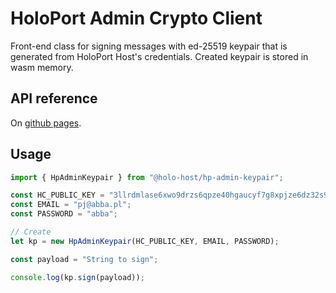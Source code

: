 # HoloPort Admin Crypto Client

Front-end class for signing messages with ed-25519 keypair that is generated from HoloPort Host's credentials. Created keypair is stored in wasm memory.

## API reference

On [github pages](https://holo-host.github.io/hp-admin-crypto/client/docs/).

## Usage
```javascript
import { HpAdminKeypair } from "@holo-host/hp-admin-keypair";

const HC_PUBLIC_KEY = "3llrdmlase6xwo9drzs6qpze40hgaucyf7g8xpjze6dz32s957";
const EMAIL = "pj@abba.pl";
const PASSWORD = "abba";

// Create
let kp = new HpAdminKeypair(HC_PUBLIC_KEY, EMAIL, PASSWORD);

const payload = "String to sign";

console.log(kp.sign(payload));
```


